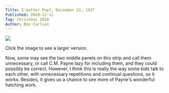 ```yaml
---
Title: S'matter Pop?, December 21, 1927
Published: 2020-12-11
Tag: christmas 2020
Author: Ben Carlsen
---
```


[![](http://blog.arkholt.com/media/decstrips2020/11-smatter-pop_Wed__Dec_21__1927_.jpg)](http://blog.arkholt.com/media/decstrips2020/11-smatter-pop_Wed__Dec_21__1927_.jpg)

Click the image to see a larger version.

Now, some may see the two middle panels on this strip and call them unnecessary, or call C.M. Payne lazy for including them, and they could possibly be correct. However, I think this is really the way some kids talk to each other, with unnecessary repetitions and continual questions, so it works. Besides, it gives us a chance to see more of Payne's wonderful hatching work.
